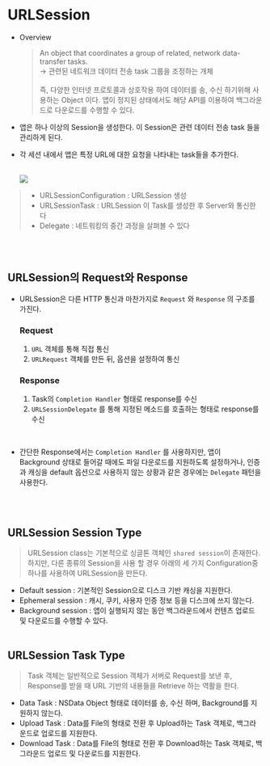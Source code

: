 # URLSession
- Overview

    > An object that coordinates a group of related, network data-transfer tasks.<br>
    -> 관련된 네트워크 데이터 전송 task 그룹을 조정하는 개체 <br><br>
    즉, 다양한 인터넷 프로토콜과 상호작용 하여 데이터를 송, 수신 하기위해 사용하는 Object 이다. 앱이 정지된 상태에서도 해당 API를 이용하여 백그라운드로 다운로드를 수행할 수 있다. 

- 앱은 하나 이상의 Session을 생성한다. 이 Session은 관련 데이터 전송 task 들을 관리하게 된다.
- 각 세션 내에서 앱은 특정 URL에 대한 요청을 나타내는 task들을 추가한다.<br><br>


    ![](https://images.velog.io/images/sangwoo24/post/09a91816-6bed-45ca-aa86-d1ee60ef2f56/1.PNG)

> - URLSessionConfiguration : URLSession 생성 <br>
> - URLSessionTask : URLSession 이 Task를 생성한 후 Server와 통신한다<br>
> - Delegate : 네트워킹의 중간 과정을 살펴볼 수 있다

<br><br>

## URLSession의 Request와 Response
- URLSession은 다른 HTTP 통신과 마찬가지로 `Request` 와 `Response` 의 구조를 가진다.<br>

    ### Request
    1. `URL` 객체를 통해 직접 통신
    2. `URLRequest` 객체를 만든 뒤, 옵션을 설정하여 통신
    
    ### Response
    1. Task의 `Completion Handler` 형태로 response를 수신
    2. `URLSessionDelegate` 를 통해 지정된 메소드를 호출하는 형태로 response를 수신

<br>

- 간단한 Response에서는 `Completion Handler` 를 사용하지만, 앱이 Background 상태로 들어갈 때에도 파일 다운로드를 지원하도록 설정하거나, 인증과 캐싱을 default 옵션으로 사용하지 않는 상황과 같은 경우에는 `Delegate` 패턴을 사용한다.

<br><br>

## URLSession Session Type

> URLSession class는 기본적으로 싱글톤 객체인 `shared session`이 존재한다. 하지만, 다른 종류의 Session을 사용 할 경우 아래의 세 가지 Configuration중 하나를 사용하여 URLSession을 만든다.

- Default session : 기본적인 Session으로 디스크 기반 캐싱을 지원한다.
- Ephemeral session : 캐시, 쿠키, 사용자 인증 정보 등을 디스크에 쓰지 않는다.
- Background session : 앱이 실행되지 않는 동안 백그라운드에서 컨텐츠 업로드 및 다운로드를 수행할 수 있다.
<br><br>


## URLSession Task Type

> Task 객체는 일반적으로 Session 객체가 서버로 Request를 보낸 후, Response를 받을 때 URL 기반의 내용들을 Retrieve 하는 역활을 한다.

- Data Task : NSData Object 형태로 데이터를 송, 수신 하며, Background를 지원하지 않는다.
- Upload Task : Data를 File의 형태로 전환 후 Upload하는 Task 객체로, 백그라운드로 업로드를 지원한다.
- Download Task : Data를 File의 형태로 전환 후 Download하는 Task 객체로, 백그라운드 업로드 및 다운로드를 지원한다.
<br><br>
